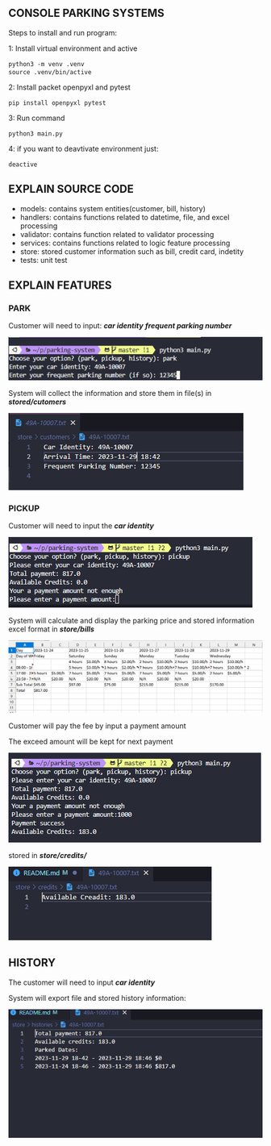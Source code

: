## CONSOLE PARKING SYSTEMS

Steps to install and run program: <br>

1: Install virtual environment and active

    python3 -m venv .venv
    source .venv/bin/active

2: Install packet openpyxl and pytest

    pip install openpyxl pytest

3: Run command

    python3 main.py

4: if you want to deavtivate environment just:

    deactive

## EXPLAIN SOURCE CODE

<ul>
    <li>models: contains system entities(customer, bill, history)</li>
    <li>handlers: contains functions related to datetime, file, and excel processing</li>
    <li>validator: contains function related to validator processing</li>
    <li>services: contains functions related to logic feature processing</li>
    <li>store: stored customer information such as bill, credit card, indetity </li>
    <li>tests: unit test </li>
</ul>

## EXPLAIN FEATURES

### PARK

Customer will need to input: **_car identity_** **_frequent parking number_**

![Alt text](image_readme/image.png)

System will collect the information and store them in file(s) in **_stored/cutomers_**

![Alt text](image_readme/image-1.png)

### PICKUP

Customer will need to input the **_car identity_**

![Alt text](image_readme/image-2.png)

System will calculate and display the parking price and stored information excel format in **_store/bills_**

![Alt text](image_readme/image-3.png)

Customer will pay the fee by input a payment amount

The exceed amount will be kept for next payment

![Alt text](image_readme/image-4.png)

stored in **_store/credits/_**

![Alt text](image_readme/image-5.png)

## HISTORY

The customer will need to input **_car identity_**

System will export file and stored history information:

![Alt text](image_readme/image-6.png)
